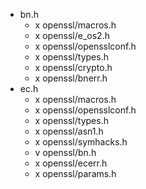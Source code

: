 * bn.h  
    * x openssl/macros.h  
    * x openssl/e_os2.h  
    * x openssl/opensslconf.h  
    * x openssl/types.h  
    * x openssl/crypto.h  
    * x openssl/bnerr.h  
* ec.h  
    * x openssl/macros.h  
    * x openssl/opensslconf.h  
    * x openssl/types.h  
    * x openssl/asn1.h  
    * x openssl/symhacks.h  
    * v openssl/bn.h  
    * x openssl/ecerr.h  
    * x openssl/params.h  